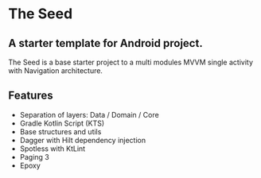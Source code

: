 # The Seed
## A starter template for Android project.

The Seed is a base starter project to a multi modules MVVM single activity with Navigation architecture.

## Features

- Separation of layers: Data / Domain / Core
- Gradle Kotlin Script (KTS)
- Base structures and utils
- Dagger with Hilt dependency injection
- Spotless with KtLint
- Paging 3
- Epoxy